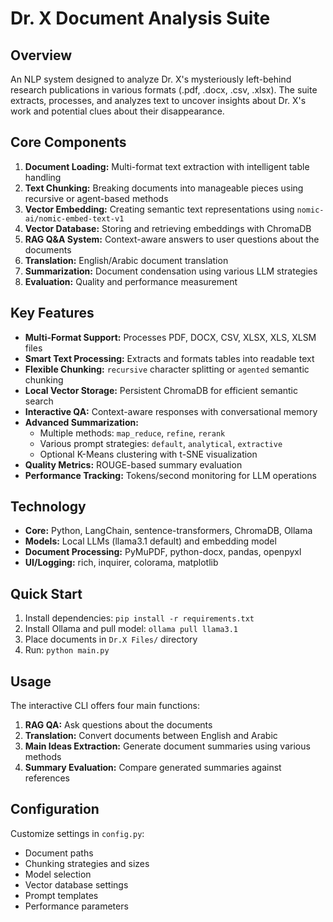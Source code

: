 # Dr. X Document Analysis Suite

## Overview

An NLP system designed to analyze Dr. X's mysteriously left-behind research publications in various formats (.pdf, .docx, .csv, .xlsx). The suite extracts, processes, and analyzes text to uncover insights about Dr. X's work and potential clues about their disappearance.

## Core Components

1. **Document Loading:** Multi-format text extraction with intelligent table handling
2. **Text Chunking:** Breaking documents into manageable pieces using recursive or agent-based methods
3. **Vector Embedding:** Creating semantic text representations using `nomic-ai/nomic-embed-text-v1`
4. **Vector Database:** Storing and retrieving embeddings with ChromaDB
5. **RAG Q&A System:** Context-aware answers to user questions about the documents
6. **Translation:** English/Arabic document translation
7. **Summarization:** Document condensation using various LLM strategies
8. **Evaluation:** Quality and performance measurement

## Key Features

-   **Multi-Format Support:** Processes PDF, DOCX, CSV, XLSX, XLS, XLSM files
-   **Smart Text Processing:** Extracts and formats tables into readable text
-   **Flexible Chunking:** `recursive` character splitting or `agented` semantic chunking
-   **Local Vector Storage:** Persistent ChromaDB for efficient semantic search
-   **Interactive QA:** Context-aware responses with conversational memory
-   **Advanced Summarization:**
    -   Multiple methods: `map_reduce`, `refine`, `rerank`
    -   Various prompt strategies: `default`, `analytical`, `extractive`
    -   Optional K-Means clustering with t-SNE visualization
-   **Quality Metrics:** ROUGE-based summary evaluation
-   **Performance Tracking:** Tokens/second monitoring for LLM operations

## Technology

-   **Core:** Python, LangChain, sentence-transformers, ChromaDB, Ollama
-   **Models:** Local LLMs (llama3.1 default) and embedding model
-   **Document Processing:** PyMuPDF, python-docx, pandas, openpyxl
-   **UI/Logging:** rich, inquirer, colorama, matplotlib

## Quick Start

1. Install dependencies: `pip install -r requirements.txt`
2. Install Ollama and pull model: `ollama pull llama3.1`
3. Place documents in `Dr.X Files/` directory
4. Run: `python main.py`

## Usage

The interactive CLI offers four main functions:

1. **RAG QA:** Ask questions about the documents
2. **Translation:** Convert documents between English and Arabic
3. **Main Ideas Extraction:** Generate document summaries using various methods
4. **Summary Evaluation:** Compare generated summaries against references

## Configuration

Customize settings in `config.py`:

-   Document paths
-   Chunking strategies and sizes
-   Model selection
-   Vector database settings
-   Prompt templates
-   Performance parameters
